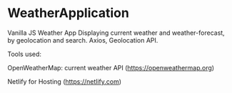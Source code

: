 # WeatherApplication

Vanilla JS Weather App
Displaying current weather and weather-forecast, by geolocation and search. Axios, Geolocation API. 





Tools used:

OpenWeatherMap: current weather API (https://openweathermap.org)

Netlify for Hosting (https://netlify.com)
